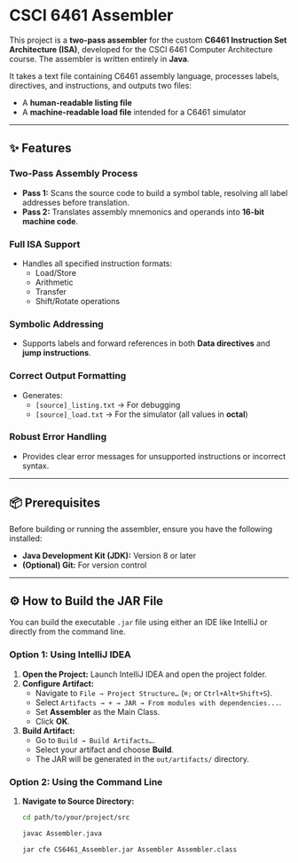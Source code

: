 # CSCI 6461 Assembler

This project is a **two-pass assembler** for the custom **C6461 Instruction Set Architecture (ISA)**, developed for the CSCI 6461 Computer Architecture course. The assembler is written entirely in **Java**.

It takes a text file containing C6461 assembly language, processes labels, directives, and instructions, and outputs two files:
- A **human-readable listing file**
- A **machine-readable load file** intended for a C6461 simulator

---

## ✨ Features

### Two-Pass Assembly Process
- **Pass 1:** Scans the source code to build a symbol table, resolving all label addresses before translation.
- **Pass 2:** Translates assembly mnemonics and operands into **16-bit machine code**.

### Full ISA Support
- Handles all specified instruction formats:
    - Load/Store
    - Arithmetic
    - Transfer
    - Shift/Rotate operations

### Symbolic Addressing
- Supports labels and forward references in both **Data directives** and **jump instructions**.

### Correct Output Formatting
- Generates:
    - `[source]_listing.txt` → For debugging
    - `[source]_load.txt` → For the simulator (all values in **octal**)

### Robust Error Handling
- Provides clear error messages for unsupported instructions or incorrect syntax.

---

## 📦 Prerequisites

Before building or running the assembler, ensure you have the following installed:

- **Java Development Kit (JDK):** Version 8 or later
- **(Optional) Git:** For version control

---

## ⚙️ How to Build the JAR File

You can build the executable `.jar` file using either an IDE like IntelliJ or directly from the command line.

### Option 1: Using IntelliJ IDEA
1. **Open the Project:** Launch IntelliJ IDEA and open the project folder.
2. **Configure Artifact:**
    - Navigate to `File → Project Structure…` (`⌘;` or `Ctrl+Alt+Shift+S`).
    - Select `Artifacts → + → JAR → From modules with dependencies...`.
    - Set **Assembler** as the Main Class.
    - Click **OK**.
3. **Build Artifact:**
    - Go to `Build → Build Artifacts…`.
    - Select your artifact and choose **Build**.
    - The JAR will be generated in the `out/artifacts/` directory.

### Option 2: Using the Command Line
1. **Navigate to Source Directory:**
   ```bash
   cd path/to/your/project/src
   ```
   ```bash
   javac Assembler.java
   ```
   
   ```bash
   jar cfe CS6461_Assembler.jar Assembler Assembler.class
   ```
